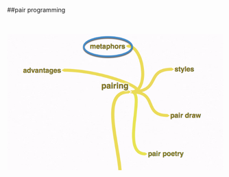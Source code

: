 <!-- .slide: data-background="resources/footer.svg" data-background-size="contain" data-background-position="bottom"  -->

##pair programming

<br/>
<br/>

<img class="plain" src="resources/pairing-metaphors.png" />

<br/>
<br/>
<br/>
<br/>
<br/>
<br/>
<br/>
<br/>
<br/>
<br/>
<br/>

<aside class="notes">
  <p>
  </p>
  <p>
  </p>
</aside>
